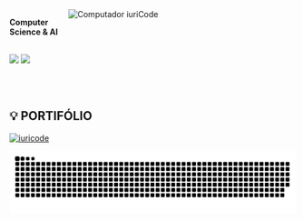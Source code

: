 <img src="https://raw.githubusercontent.com/MicaelliMedeiros/micaellimedeiros/master/image/computer-illustration.png" min-width="400px" max-width="400px" width="400px" align="right" alt="Computador iuriCode">

**Computer Science & AI**
<br></br>

<p><img src="https://img.shields.io/badge/Python-3776AB?style=for-the-badge&logo=python&logoColor=white"/>
 <img src="https://img.shields.io/badge/Linux-E34F26?style=for-the-badge&logo=linux&logoColor=black"/>

 
<br></br>

## 💡 PORTIFÓLIO

[![iuricode](https://github-readme-stats.vercel.app/api/top-langs/?username=peh3k&hide=html&layout=compact&theme=dark)](https://github.com/anuraghazra/github-readme-stats)



<div align="center">
  <a href="https://1999azzar.github.io/1999AZZAR/">
  <img  src="https://github.com/1999AZZAR/1999AZZAR/blob/main/resources/img/grid-snake.svg"
       alt="snake" /></a>
</div>


